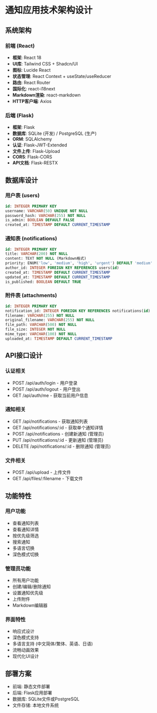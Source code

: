 # 通知应用技术架构设计

## 系统架构

### 前端 (React)
- **框架**: React 18
- **UI库**: Tailwind CSS + Shadcn/UI
- **图标**: Lucide React
- **状态管理**: React Context + useState/useReducer
- **路由**: React Router
- **国际化**: react-i18next
- **Markdown渲染**: react-markdown
- **HTTP客户端**: Axios

### 后端 (Flask)
- **框架**: Flask
- **数据库**: SQLite (开发) / PostgreSQL (生产)
- **ORM**: SQLAlchemy
- **认证**: Flask-JWT-Extended
- **文件上传**: Flask-Upload
- **CORS**: Flask-CORS
- **API文档**: Flask-RESTX

## 数据库设计

### 用户表 (users)
```sql
id: INTEGER PRIMARY KEY
username: VARCHAR(50) UNIQUE NOT NULL
password_hash: VARCHAR(255) NOT NULL
is_admin: BOOLEAN DEFAULT FALSE
created_at: TIMESTAMP DEFAULT CURRENT_TIMESTAMP
```

### 通知表 (notifications)
```sql
id: INTEGER PRIMARY KEY
title: VARCHAR(200) NOT NULL
content: TEXT NOT NULL (Markdown格式)
priority: ENUM('low', 'medium', 'high', 'urgent') DEFAULT 'medium'
author_id: INTEGER FOREIGN KEY REFERENCES users(id)
created_at: TIMESTAMP DEFAULT CURRENT_TIMESTAMP
updated_at: TIMESTAMP DEFAULT CURRENT_TIMESTAMP
is_published: BOOLEAN DEFAULT TRUE
```

### 附件表 (attachments)
```sql
id: INTEGER PRIMARY KEY
notification_id: INTEGER FOREIGN KEY REFERENCES notifications(id)
filename: VARCHAR(255) NOT NULL
original_filename: VARCHAR(255) NOT NULL
file_path: VARCHAR(500) NOT NULL
file_size: INTEGER NOT NULL
mime_type: VARCHAR(100) NOT NULL
uploaded_at: TIMESTAMP DEFAULT CURRENT_TIMESTAMP
```

## API接口设计

### 认证相关
- POST /api/auth/login - 用户登录
- POST /api/auth/logout - 用户登出
- GET /api/auth/me - 获取当前用户信息

### 通知相关
- GET /api/notifications - 获取通知列表
- GET /api/notifications/:id - 获取单个通知详情
- POST /api/notifications - 创建新通知 (管理员)
- PUT /api/notifications/:id - 更新通知 (管理员)
- DELETE /api/notifications/:id - 删除通知 (管理员)

### 文件相关
- POST /api/upload - 上传文件
- GET /api/files/:filename - 下载文件

## 功能特性

### 用户功能
- 查看通知列表
- 查看通知详情
- 按优先级筛选
- 搜索通知
- 多语言切换
- 深色模式切换

### 管理员功能
- 所有用户功能
- 创建/编辑/删除通知
- 设置通知优先级
- 上传附件
- Markdown编辑器

### 界面特性
- 响应式设计
- 深色模式支持
- 多语言支持 (中文简体/繁体、英语、日语)
- 流畅动画效果
- 现代化UI设计

## 部署方案
- 前端: 静态文件部署
- 后端: Flask应用部署
- 数据库: SQLite文件或PostgreSQL
- 文件存储: 本地文件系统

